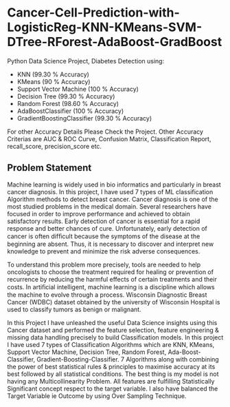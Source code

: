 # Cancer-Cell-Prediction-with-LogisticReg-KNN-KMeans-SVM-DTree-RForest-AdaBoost-GradBoost
Python Data Science Project, Diabetes Detection using:

- KNN (99.30 % Accuracy)
- KMeans (90 % Accuracy)
- Support Vector Machine (100 % Accuracy)
- Decision Tree (99.30 % Accuracy)
- Random Forest (98.60 % Accuracy)
- AdaBoostClassifier (100 % Accuracy)
- GradientBoostingClassifier (99.30 % Accuracy)

For other Accuracy Details Please Check the Project. Other Accuracy Criterias are AUC & ROC Curve, Confusion Matrix, Classification Report, recall_score, precision_score etc.

## Problem Statement
Machine learning is widely used in bio informatics and particularly in breast cancer diagnosis. In this project, I have used 7 types of ML classification Algorithm methods to detect breast cancer. Cancer diagnosis is one of the most studied problems in the medical domain. Several researchers have focused in order to improve performance and achieved to obtain satisfactory results. Early detection of cancer is essential for a rapid response and better chances of cure. Unfortunately, early detection of cancer is often difﬁcult because the symptoms of the disease at the beginning are absent. Thus, it is necessary to discover and interpret new knowledge to prevent and minimize the risk adverse consequences.

To understand this problem more precisely, tools are needed to help oncologists to choose the treatment required for healing or prevention of recurrence by reducing the harmful effects of certain treatments and their costs. In artiﬁcial intelligent, machine learning is a discipline which allows the machine to evolve through a process. Wisconsin Diagnostic Breast Cancer (WDBC) dataset obtained by the university of Wisconsin Hospital is used to classify tumors as benign or malignant.

In this Project I have unleashed the useful Data Science insights using this Cancer dataset and performed the feature selection, feature engineering & missing data handling precisely to build Classification models. In this project I have used 7 types of Classification Algorithms which are KNN, KMeans, Support Vector Machine, Decision Tree, Random Forest, Ada-Boost-Classifier, Gradient-Boosting-Classifier. 7 Algorithms along with combining the power of best statistical rules & principles to maximise accuracy at its best followed by all statistical conditions. The best thing is my model is not having any Multicollinearity Problem. All features are fulfilling Statistically Significant concept respect to the target variable. I also have balanced the Target Variable ie Outcome by using Over Sampling Technique.
